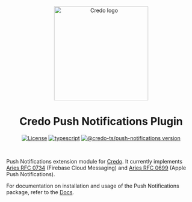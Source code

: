 <p align="center">
  <br />
  <img
    alt="Credo logo"
    src="https://github.com/openwallet-foundation/credo-ts/blob/c7886cb8377ceb8ee4efe8d264211e561a75072d/images/credo-logo.png"
    height="250px"
  />
</p>
<h1 align="center"><b>Credo Push Notifications Plugin</b></h1>
<p align="center">
  <a
    href="https://raw.githubusercontent.com/openwallet-foundation/credo-ts-ext/main/LICENSE"
    ><img
      alt="License"
      src="https://img.shields.io/badge/License-Apache%202.0-blue.svg"
  /></a>
  <a href="https://www.typescriptlang.org/"
    ><img
      alt="typescript"
      src="https://img.shields.io/badge/%3C%2F%3E-TypeScript-%230074c1.svg"
  /></a>
    <a href="https://www.npmjs.com/package/@credo-ts/push-notifications"
    ><img
      alt="@credo-ts/push-notifications version"
      src="https://img.shield.io/npm/v/@credo-ts/push-notifications"
  /></a>

</p>
<br />

Push Notifications extension module for [Credo](https://github.com/openwallet-foundation/credo-ts.git). It currently implements [Aries RFC 0734](https://github.com/hyperledger/aries-rfcs/tree/main/features/0734-push-notifications-fcm) (Firebase Cloud Messaging) and [Aries RFC 0699](https://github.com/hyperledger/aries-rfcs/tree/main/features/0699-push-notifications-apns) (Apple Push Notifications).

For documentation on installation and usage of the Push Notifications package, refer to the [Docs](https://aries.js.org/guides/0.4/extensions/push-notifications).
